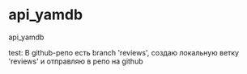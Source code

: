 # api_yamdb
api_yamdb

test:
В github-репо есть branch 'reviews',
создаю локальную ветку 'reviews' и отправляю в репо на github
